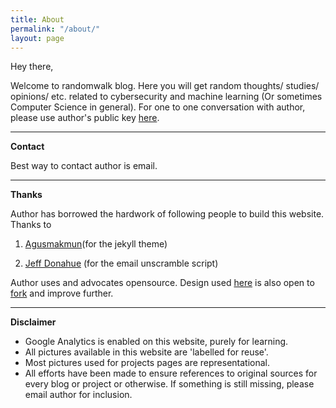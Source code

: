 ```yaml
---
title: About
permalink: "/about/"
layout: page
---
```


Hey there,

Welcome to randomwalk blog. Here you will get random thoughts/ studies/ opinions/ etc. related to cybersecurity and machine learning (Or sometimes Computer Science in general). For one to one conversation with author, please use author's public key [here](/static/base.txt).

---

**Contact**

Best way to contact author is email. 

---

**Thanks**

Author has borrowed the hardwork of following people to build this website. Thanks to

1. [Agusmakmun](https://github.com/agusmakmun)(for the jekyll theme)

2. [Jeff Donahue](http://jeffdonahue.com/) (for the email unscramble script)

Author uses and advocates opensource. Design used [here](https://agusmakmun.github.io/) is also open to [fork](https://github.com/rahulrajpl/rahulrajpl.github.io) and improve further.

---

**Disclaimer**

- Google Analytics is enabled on this website, purely for learning.
- All pictures available in this website are 'labelled for reuse'. 
- Most pictures used for projects pages are representational. 
- All efforts have been made to ensure references to original sources for every blog or project or otherwise. If something is still missing, please email author for inclusion.